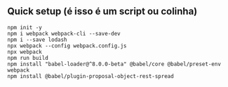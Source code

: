 ## Quick setup (é isso é um script ou colinha)

```shell-session
npm init -y
npm i webpack webpack-cli --save-dev
npm i --save lodash
npx webpack --config webpack.config.js
npx webpack
npm run build
npm install "babel-loader@^8.0.0-beta" @babel/core @babel/preset-env webpack
npm install @babel/plugin-proposal-object-rest-spread
```
